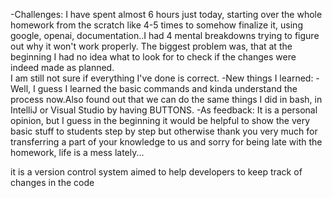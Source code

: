 -Challenges: I have spent almost 6 hours just today, starting over the whole homework from the scratch like 4-5 times to somehow finalize it, using google, openai, documentation..I had 4 mental breakdowns trying to figure out why it won't work properly.
 The biggest problem was, that at the beginning I had no idea what to look for to check if the changes were indeed made as planned.  
I am still not sure if everything I've done is correct. 
-New things I learned: - Well, I guess I learned the basic commands and kinda understand the process now.Also found out that we can do the same things I did in bash, in IntelliJ or Visual Studio by having BUTTONS.
-As feedback: It is a personal opinion, but I guess in the beginning it would be helpful to show the very basic stuff to students step by step but otherwise thank you very much for transferring a part of your knowledge to us and sorry for being late with the homework, life is a mess lately...

 it is a version control system aimed to help developers to keep track of changes in the code
